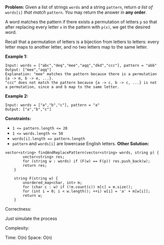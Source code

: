 **Problem:**
Given a list of strings `words` and a string `pattern`, return *a list of* `words[i]` *that match* `pattern`. You may return the answer in **any order**.

A word matches the pattern if there exists a permutation of letters `p` so that after replacing every letter `x` in the pattern with `p(x)`, we get the desired word.

Recall that a permutation of letters is a bijection from letters to letters: every letter maps to another letter, and no two letters map to the same letter.

 

**Example 1:**

```
Input: words = ["abc","deq","mee","aqq","dkd","ccc"], pattern = "abb"
Output: ["mee","aqq"]
Explanation: "mee" matches the pattern because there is a permutation {a -> m, b -> e, ...}. 
"ccc" does not match the pattern because {a -> c, b -> c, ...} is not a permutation, since a and b map to the same letter.
```

**Example 2:**

```
Input: words = ["a","b","c"], pattern = "a"
Output: ["a","b","c"]
```

 

**Constraints:**

- `1 <= pattern.length <= 20`
- `1 <= words.length <= 50`
- `words[i].length == pattern.length`
- `pattern` and `words[i]` are lowercase English letters.
**Other Solution:**
```
vector<string> findAndReplacePattern(vector<string> words, string p) {
        vector<string> res;
        for (string w : words) if (F(w) == F(p)) res.push_back(w);
        return res;
    }

    string F(string w) {
        unordered_map<char, int> m;
        for (char c : w) if (!m.count(c)) m[c] = m.size();
        for (int i = 0; i < w.length(); ++i) w[i] = 'a' + m[w[i]];
        return w;
    }
```
Correctness:

Just simulate the process

Complexity:

Time: O(n)
Space: O(n)